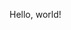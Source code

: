 <html lang="en">
<head>
  <meta charset="utf-8">
  <title>Home</title>
</head>

<body>
  <p>Hello, world!</p>
</body>
</html>
